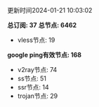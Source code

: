 更新时间2024-01-21 10:03:02

**总订阅: 37**
**总节点: 6462**
- vless节点: 19

**google ping有效节点: 168**
- v2ray节点: 74
- ss节点: 51
- ssr节点: 14
- trojan节点: 29
